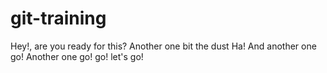 # git-training
Hey!, are you ready for this?
Another one bit the dust
Ha!
And another one go!
Another one go!
go!
let's go!

